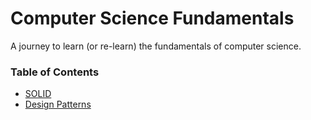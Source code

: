 # Computer Science Fundamentals
A journey to learn (or re-learn) the fundamentals of computer science.

### Table of Contents
- [SOLID](SOLID/README.md)
- [Design Patterns](DesignPatterns/README.md)